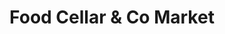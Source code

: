 ---
title: "Food Cellar & Co Market"
url: /long-island-city/food-cellar-und-co-market/
shop: Supermarkt
---